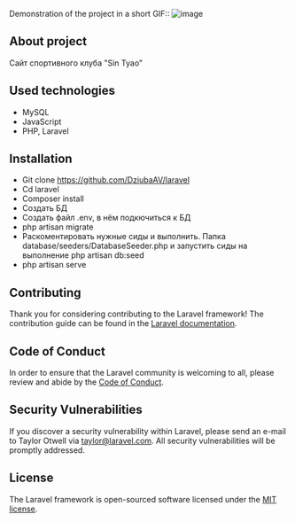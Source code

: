 Demonstration of the project in a short GIF:: ![image](https://github.com/DziubaAV/sintyao/blob/master/SinTyao.gif)

## About project
Сайт спортивного клуба "Sin Tyao"

## Used technologies
- MySQL
- JavaScript
- PHP, Laravel

## Installation
- Git clone https://github.com/DziubaAV/laravel
- Сd laravel
- Сomposer install
- Cоздать БД
- Cоздать файл .env, в нём подкючиться к БД
- php artisan migrate
- Раскоментировать нужные сиды и выполнить. Папка database/seeders/DatabaseSeeder.php и запустить сиды на выполнение php artisan db:seed
- php artisan serve

## Contributing
Thank you for considering contributing to the Laravel framework! The contribution guide can be found in the [Laravel documentation](https://laravel.com/docs/contributions).

## Code of Conduct
In order to ensure that the Laravel community is welcoming to all, please review and abide by the [Code of Conduct](https://laravel.com/docs/contributions#code-of-conduct).

## Security Vulnerabilities
If you discover a security vulnerability within Laravel, please send an e-mail to Taylor Otwell via [taylor@laravel.com](mailto:taylor@laravel.com). All security vulnerabilities will be promptly addressed.

## License
The Laravel framework is open-sourced software licensed under the [MIT license](https://opensource.org/licenses/MIT).
